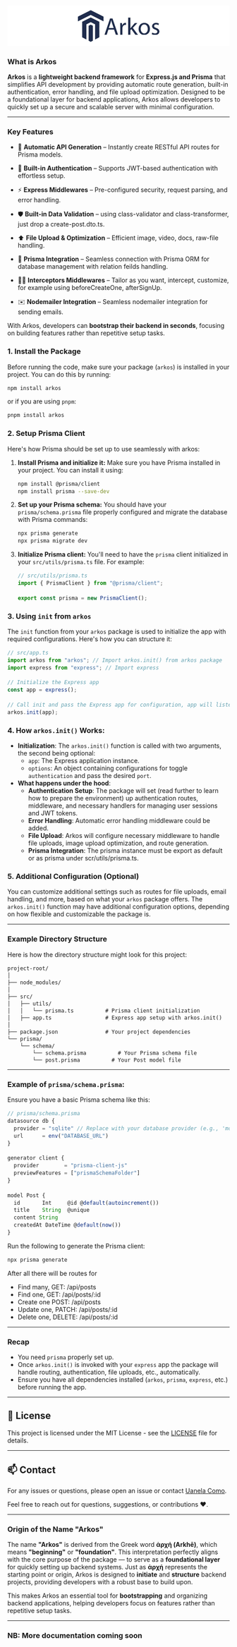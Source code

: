![Header Image](src/images/header.webp)

### **What is Arkos**

**Arkos** is a **lightweight backend framework** for **Express.js and Prisma** that simplifies API development by providing automatic route generation, built-in authentication, error handling, and file upload optimization. Designed to be a foundational layer for backend applications, Arkos allows developers to quickly set up a secure and scalable server with minimal configuration.

---

### **Key Features**

- 🚀 **Automatic API Generation** – Instantly create RESTful API routes for Prisma models.

- 🔐 **Built-in Authentication** – Supports JWT-based authentication with effortless setup.

- ⚡ **Express Middlewares** – Pre-configured security, request parsing, and error handling.

- 🛡️ **Built-in Data Validation** – using class-validator and class-transformer, just drop a create-post.dto.ts.

- ⬆️ **File Upload & Optimization** – Efficient image, video, docs, raw-file handling.

- 💠 **Prisma Integration** – Seamless connection with Prisma ORM for database management with relation feilds handling.

- 👨‍💻 **Interceptors Middlewares** – Tailor as you want, intercept, customize, for example using beforeCreateOne, afterSignUp.

- ✉️ **Nodemailer Integration** – Seamless nodemailer integration for sending emails.

With Arkos, developers can **bootstrap their backend in seconds**, focusing on building features rather than repetitive setup tasks.

### 1. **Install the Package**

Before running the code, make sure your package (`arkos`) is installed in your project. You can do this by running:

```bash
npm install arkos
```

or if you are using `pnpm`:

```bash
pnpm install arkos
```

### 2. **Setup Prisma Client**

Here's how Prisma should be set up to use seamlessly with arkos:

1. **Install Prisma and initialize it:**
   Make sure you have Prisma installed in your project. You can install it using:

   ```bash
   npm install @prisma/client
   npm install prisma --save-dev
   ```

2. **Set up your Prisma schema:**
   You should have your `prisma/schema.prisma` file properly configured and migrate the database with Prisma commands:

   ```bash
   npx prisma generate
   npx prisma migrate dev
   ```

3. **Initialize Prisma client:**
   You'll need to have the `prisma` client initialized in your `src/utils/prisma.ts` file. For example:

   ```typescript
   // src/utils/prisma.ts
   import { PrismaClient } from "@prisma/client";

   export const prisma = new PrismaClient();
   ```

### 3. **Using `init` from `arkos`**

The `init` function from your `arkos` package is used to initialize the app with required configurations. Here's how you can structure it:

```typescript
// src/app.ts
import arkos from "arkos"; // Import arkos.init() from arkos package
import express from "express"; // Import express

// Initialize the Express app
const app = express();

// Call init and pass the Express app for configuration, app will listen in 8000 by default or set PORT in .env.developement or .env.production
arkos.init(app);
```

### 4. **How `arkos.init()` Works:**

- **Initialization**: The `arkos.init()` function is called with two arguments, the second being optional:
  - `app`: The Express application instance.
  - `options`: An object containing configurations for toggle `authentication` and pass the desired `port`.
- **What happens under the hood**:
  - **Authentication Setup**: The package will set (read further to learn how to prepare the environment) up authentication routes, middleware, and necessary handlers for managing user sessions and JWT tokens.
  - **Error Handling**: Automatic error handling middleware could be added.
  - **File Upload**: Arkos will configure necessary middleware to handle file uploads, image upload optimization, and route generation.
  - **Prisma Integration**: The prisma instance must be export as default or as prisma under scr/utils/prisma.ts.

### 5. **Additional Configuration (Optional)**

You can customize additional settings such as routes for file uploads, email handling, and more, based on what your `arkos` package offers. The `arkos.init()` function may have additional configuration options, depending on how flexible and customizable the package is.

---

### Example Directory Structure

Here is how the directory structure might look for this project:

```
project-root/
│
├── node_modules/
│
├── src/
│   ├── utils/
│   │   └── prisma.ts          # Prisma client initialization
│   ├── app.ts                 # Express app setup with arkos.init()
│
├── package.json               # Your project dependencies
└── prisma/
    └── schema/
        └── schema.prisma          # Your Prisma schema file
        └── post.prisma          # Your Post model file
```

---

### Example of `prisma/schema.prisma`:

Ensure you have a basic Prisma schema like this:

```typescript
// prisma/schema.prisma
datasource db {
  provider = "sqlite" // Replace with your database provider (e.g., 'mongodb', 'mysql', 'sqlite', 'postgresql')
  url      = env("DATABASE_URL")
}

generator client {
  provider        = "prisma-client-js"
  previewFeatures = ["prismaSchemaFolder"]
}

model Post {
  id       Int     @id @default(autoincrement())
  title    String  @unique
  content String
  createdAt DateTime @default(now())
}
```

Run the following to generate the Prisma client:

```bash
npx prisma generate
```

After all there will be routes for

- Find many, GET: /api/posts
- Find one, GET: /api/posts/:id
- Create one POST: /api/posts
- Update one, PATCH: /api/posts/:id
- Delete one, DELETE: /api/posts/:id

---

### Recap

- You need `prisma` properly set up.
- Once `arkos.init()` is invoked with your `express` app the package will handle routing, authentication, file uploads, etc., automatically.
- Ensure you have all dependencies installed (`arkos`, `prisma`, `express`, etc.) before running the app.

---

## 📝 License

This project is licensed under the MIT License - see the [LICENSE](LICENSE) file for details.

---

## 📫 Contact

For any issues or questions, please open an issue or contact [Uanela Como](mailto:uanelaluiswayne@gmail.com).

Feel free to reach out for questions, suggestions, or contributions ❤️.

---

### **Origin of the Name "Arkos"**

The name **"Arkos"** is derived from the Greek word **ἀρχή (Arkhē)**, which means **"beginning"** or **"foundation"**. This interpretation perfectly aligns with the core purpose of the package — to serve as a **foundational layer** for quickly setting up backend systems. Just as **ἀρχή** represents the starting point or origin, Arkos is designed to **initiate** and **structure** backend projects, providing developers with a robust base to build upon.

This makes Arkos an essential tool for **bootstrapping** and organizing backend applications, helping developers focus on features rather than repetitive setup tasks.

---

### NB: More documentation coming soon
